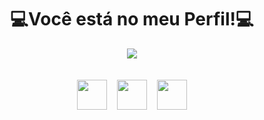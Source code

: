 <h1 align="center">💻Você está no meu Perfil!💻</h1>
<div align="center">
<img src="https://user-images.githubusercontent.com/92236780/181114716-1f8e5e3c-526f-47a1-87a4-60188e59b2ef.gif">
</div>
<br><br>
<div align="center">
<a href="https://twitter.com/RbmrJnr"><img widht="48" height="48" src="https://user-images.githubusercontent.com/92236780/181343915-cbee467b-37c3-40bd-8a96-64eca19c5c85.png"></a>&nbsp; &nbsp;
<a href="https://www.instagram.com/ribamar_jnr/"><img widht="48" height="48" src="https://user-images.githubusercontent.com/92236780/181343908-c025f9b5-a270-4528-85e1-4ddea1de0c61.png"></a>&nbsp; &nbsp;
<a href="https://www.youtube.com/channel/UCC6Xl-ke8TGejnse9X9sD2g"><img widht="48" height="48" src="https://user-images.githubusercontent.com/92236780/181343918-be0bc92d-14a5-4e94-8c2a-2f31e92beaab.png"></a>
</div>
